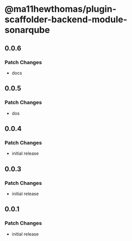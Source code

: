 # @ma11hewthomas/plugin-scaffolder-backend-module-sonarqube

## 0.0.6

### Patch Changes

- docs

## 0.0.5

### Patch Changes

- dos

## 0.0.4

### Patch Changes

- initial release

## 0.0.3

### Patch Changes

- initial release

## 0.0.1

### Patch Changes

- initial release
